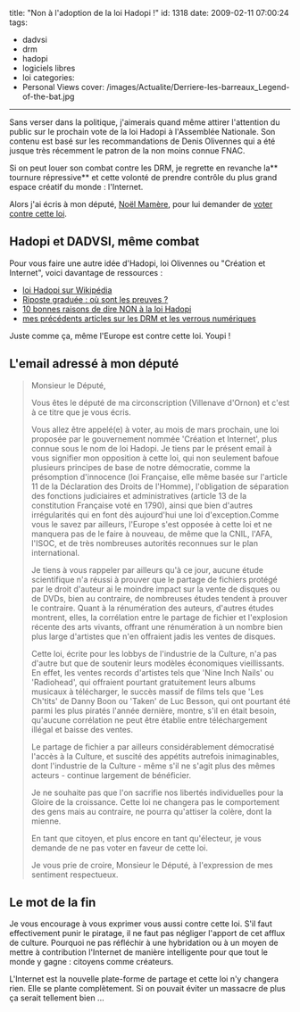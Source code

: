 title: "Non à l'adoption de la loi Hadopi !"
id: 1318
date: 2009-02-11 07:00:24
tags:
- dadvsi
- drm
- hadopi
- logiciels libres
- loi
categories:
- Personal Views
cover: /images/Actualite/Derriere-les-barreaux_Legend-of-the-bat.jpg
---

Sans verser dans la politique, j'aimerais quand même attirer l'attention du public sur le prochain vote de la loi Hadopi à l'Assemblée Nationale. Son contenu est basé sur les recommandations de Denis Olivennes qui a été jusque très récemment le patron de la non moins connue FNAC.

Si on peut louer son combat contre les DRM, je regrette en revanche la** tournure répressive** et cette volonté de prendre contrôle du plus grand espace créatif du monde : l'Internet.

Alors j'ai écris à mon député, [Noël Mamère](http://www.noelmamere.fr/), pour lui demander de [voter contre cette loi](http://fr.readwriteweb.com/2009/02/10/a-la-une/votez-pour-ou-contre-la-loi-hadopi/).

<!--more-->

## Hadopi et DADVSI, même combat

Pour vous faire une autre idée d'Hadopi, loi Olivennes ou "Création et Internet", voici davantage de ressources :

*   [loi Hadopi sur Wikipédia](http://fr.wikipedia.org/wiki/Loi_Hadopi)
*   [Riposte graduée : où sont les preuves ?](http://www.numerama.com/magazine/9872-Riposte-gradue-o-seront-les-preuves.html)
*   [10 bonnes raisons de dire NON à la loi Hadopi](http://www.numerama.com/magazine/9854-10-bonnes-raisons-de-dire-NON-a-la-loi-Hadopi.html)
*   [mes précédents articles sur les DRM et les verrous numériques](https://oncletom.io/tag/drm/)

Juste comme ça, même l'Europe est contre cette loi. Youpi !

## L'email adressé à mon député

> Monsieur le Député,
>
>
> Vous êtes le député de ma circonscription (Villenave d'Ornon) et c'est à ce titre que je vous écris.
>
>
> Vous allez être appelé(e) à voter, au mois de mars prochain, une loi proposée par le gouvernement nommée 'Création et Internet', plus connue sous le nom de loi Hadopi. Je tiens par le présent email à vous signifier mon opposition à cette loi, qui non seulement bafoue plusieurs principes de base de notre démocratie, comme la présomption d'innocence (loi Française, elle même basée sur l'article 11 de la Déclaration des Droits de l'Homme), l'obligation de séparation des fonctions judiciaires et administratives (article 13 de la constitution Française voté en 1790), ainsi que bien d'autres irrégularités qui en font dès aujourd'hui une loi d'exception.Comme vous le savez par ailleurs, l'Europe s'est opposée à cette loi et ne manquera pas de le faire à nouveau, de même que la CNIL, l'AFA, l'ISOC, et de très nombreuses autorités reconnues sur le plan international.
>
>
> Je tiens à vous rappeler par ailleurs qu'à ce jour, aucune étude scientifique n'a réussi à prouver que le partage de fichiers protégé par le droit d'auteur ai le moindre impact sur la vente de disques ou de DVDs, bien au contraire, de nombreuses études tendent à prouver le contraire. Quant à la rénumération des auteurs, d'autres études montrent, elles, la corrélation entre le partage de fichier et l'explosion récente des arts vivants, offrant une rénumération à un nombre bien plus large d'artistes que n'en offraient jadis les ventes de disques.
>
>
> Cette loi, écrite pour les lobbys de l'industrie de la Culture, n'a pas d'autre but que de soutenir leurs modèles économiques vieillissants. En effet, les ventes records d'artistes tels que 'Nine Inch Nails' ou 'Radiohead', qui offraient pourtant gratuitement leurs albums musicaux à télécharger, le succès massif de films tels que 'Les Ch'tits' de Danny Boon ou 'Taken' de Luc Besson, qui ont pourtant été parmi les plus piratés l'année dernière, montre, s'il en était besoin, qu'aucune corrélation ne peut être établie entre téléchargement illégal et baisse des ventes.
>
>
> Le partage de fichier a par ailleurs considérablement démocratisé l'accès à la Culture, et suscité des appétits autrefois inimaginables, dont l'industrie de la Culture - même s'il ne s'agit plus des mêmes acteurs - continue largement de bénéficier.
>
> Je ne souhaite pas que l'on sacrifie nos libertés individuelles pour la Gloire de la croissance. Cette loi ne changera pas le comportement des gens mais au contraire, ne pourra qu'attiser la colère, dont la mienne.
>
>
> En tant que citoyen, et plus encore en tant qu'électeur, je vous demande de ne pas voter en faveur de cette loi.
>
>
> Je vous prie de croire, Monsieur le Député, à l'expression de mes sentiment respectueux.

## Le mot de la fin

Je vous encourage à vous exprimer vous aussi contre cette loi. S'il faut effectivement punir le piratage, il ne faut pas négliger l'apport de cet afflux de culture. Pourquoi ne pas réfléchir à une hybridation ou à un moyen de mettre à contribution l'Internet de manière intelligente pour que tout le monde y gagne : citoyens comme créateurs.

L'Internet est la nouvelle plate-forme de partage et cette loi n'y changera rien. Elle se plante complètement.
Si on pouvait éviter un massacre de plus ça serait tellement bien ...